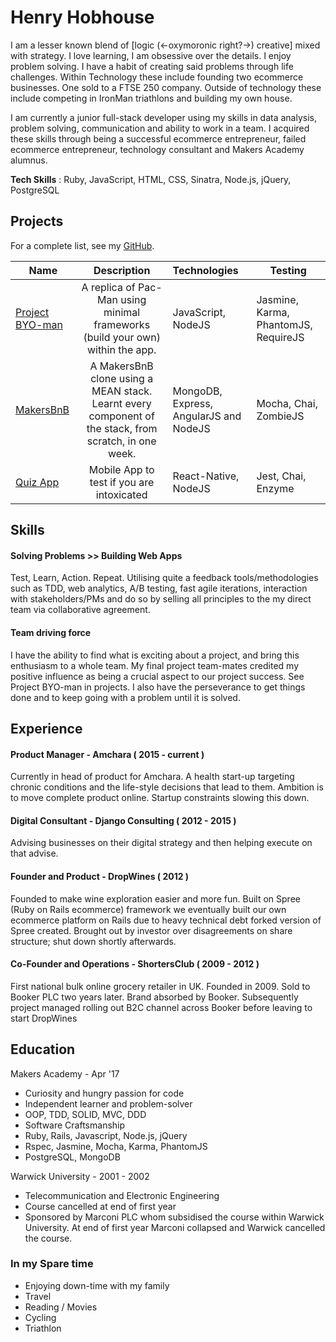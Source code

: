 # Henry Hobhouse

I am a lesser known blend of [logic (<-oxymoronic right?->) creative] mixed with strategy. I love learning, I am obsessive over the
details. I enjoy problem solving. I have a habit of creating said problems through life challenges. Within Technology these include
founding two ecommerce businesses. One sold to a FTSE 250 company. Outside of technology these include competing in IronMan triathlons
and building my own house.

I am currently a junior full-stack developer using my skills in data analysis, problem solving, communication and
ability to work in a team. I acquired these skills through being a successful ecommerce entrepreneur, failed ecommerce
entrepreneur, technology consultant and Makers Academy alumnus.

**Tech Skills** : Ruby, JavaScript, HTML, CSS, Sinatra, Node.js, jQuery, PostgreSQL

## Projects

For a complete list, see my [GitHub](https://github.com/henryhobhouse?tab=repositories).

| Name | Description  | Technologies |  Testing |
| -------------------------- |:-----------------------------------------------------------------------------:|:-------------------|-------------------|
| [Project BYO-man](https://github.com/henryhobhouse/project_byoman)| A replica of Pac-Man using minimal frameworks (build your own) within the app. | JavaScript,  NodeJS | Jasmine, Karma, PhantomJS, RequireJS |
| [MakersBnB](https://github.com/henryhobhouse/Makersbnb) | A MakersBnB clone using a MEAN stack. Learnt every component of the stack, from scratch, in one week. | MongoDB, Express, AngularJS and NodeJS | Mocha, Chai, ZombieJS  |
| [Quiz App](https://github.com/henryhobhouse/quiz-app) | Mobile App to test if you are intoxicated | React-Native, NodeJS | Jest, Chai, Enzyme |  

## Skills

#### Solving Problems >> Building Web Apps
Test, Learn, Action. Repeat. Utilising quite a feedback tools/methodologies such as TDD, web analytics, A/B testing, fast agile
iterations, interaction with stakeholders/PMs and do so by selling all principles to the my direct team via collaborative agreement.

#### Team driving force
I have the ability to find what is exciting about a project, and bring this enthusiasm to a whole team. My final project team-mates
credited my positive influence as being a crucial aspect to our project success. See Project BYO-man in projects. I also have the
perseverance to get things done and to keep going with a problem until it is solved.

## Experience

#### Product Manager - Amchara ( 2015 - current )
Currently in head of product for Amchara. A health start-up targeting chronic conditions and the life-style decisions that lead to them.
Ambition is to move complete product online. Startup constraints slowing this down. 

#### Digital Consultant - Django Consulting ( 2012 - 2015 )
Advising businesses on their digital strategy and then helping execute on that advise. 

#### Founder and Product - DropWines ( 2012 )
Founded to make wine exploration easier and more fun. Built on Spree (Ruby on Rails ecommerce) framework we eventually built our own
ecommerce platform on Rails due to heavy technical debt forked version of Spree created. Brought out by investor over disagreements on
share structure; shut down shortly afterwards.

#### Co-Founder and Operations - ShortersClub ( 2009 - 2012 )
First national bulk online grocery retailer in UK. Founded in 2009. Sold to Booker PLC two years later. Brand absorbed by Booker.
Subsequently project managed rolling out B2C channel across Booker before leaving to start DropWines

## Education

Makers Academy - Apr '17

- Curiosity and hungry passion for code
- Independent learner and problem-solver
- OOP, TDD, SOLID, MVC, DDD
- Software Craftsmanship
- Ruby, Rails, Javascript, Node.js, jQuery
- Rspec, Jasmine, Mocha, Karma, PhantomJS
- PostgreSQL, MongoDB

Warwick University - 2001 - 2002

- Telecommunication and Electronic Engineering
- Course cancelled at end of first year
- Sponsored by Marconi PLC whom subsidised the course within Warwick University. At end of first year Marconi collapsed and Warwick
cancelled the course.

### In my Spare time

  - Enjoying down-time with my family
  - Travel
  - Reading / Movies 
  - Cycling  
  - Triathlon
